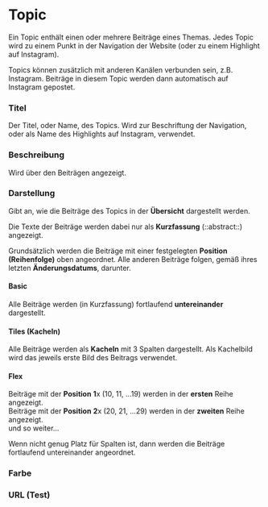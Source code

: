 # Topic

Ein Topic enthält einen oder mehrere Beiträge eines Themas. Jedes Topic wird zu einem Punkt in der Navigation der Website (oder zu einem Highlight auf Instagram).

Topics können zusätzlich mit anderen Kanälen verbunden sein, z.B. Instagram. Beiträge in diesem Topic werden dann automatisch auf Instagram gepostet.

### Titel

Der Titel, oder Name, des Topics. Wird zur Beschriftung der Navigation, oder als Name des Highlights auf Instagram, verwendet.

### Beschreibung

Wird über den Beiträgen angezeigt.

### Darstellung

Gibt an, wie die Beiträge des Topics in der **Übersicht** dargestellt werden.

Die Texte der Beiträge werden dabei nur als **Kurzfassung** (::abstract::) angezeigt.

Grundsätzlich werden die Beiträge mit einer festgelegten **Position (Reihenfolge)** oben angeordnet. Alle anderen Beiträge folgen, gemäß ihres letzten **Änderungsdatums**, darunter.

#### Basic

Alle Beiträge werden (in Kurzfassung) fortlaufend **untereinander** dargestellt.

#### Tiles (Kacheln)

Alle Beiträge werden als **Kacheln** mit 3 Spalten dargestellt. Als Kachelbild wird das jeweils erste Bild des Beitrags verwendet.

#### Flex

Beiträge mit der **Position** **1**x (10, 11, ...19) werden in der **ersten** Reihe angezeigt.\
Beiträge mit der **Position** **2**x (20, 21, ...29) werden in der **zweiten** Reihe angezeigt.\
und so weiter...

Wenn nicht genug Platz für Spalten ist, dann werden die Beiträge fortlaufend untereinander angeordnet.

### Farbe

### URL (Test)